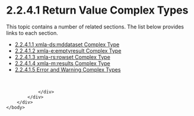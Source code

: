 <html dir="LTR" xmlns:mshelp="http://msdn.microsoft.com/mshelp" xmlns:ddue="http://ddue.schemas.microsoft.com/authoring/2003/5" xmlns:xlink="http://www.w3.org/1999/xlink" xmlns:tool="http://www.microsoft.com/tooltip">
    <head>
        <meta http-equiv="Content-Type" content="text/html; CHARSET=utf-8"></meta>
        <meta name="save" content="history"></meta>
        <title>2.2.4.1 Return Value Complex Types</title>
        <xml>
            <mshelp:toctitle title="2.2.4.1 Return Value Complex Types"></mshelp:toctitle>
            <mshelp:rltitle title="[MS-SSAS]: Return Value Complex Types"></mshelp:rltitle>
            <mshelp:keyword index="A" term="5ab34a5f-eb11-48d9-843c-ad1cb3ea8fa2"></mshelp:keyword>
            <mshelp:attr name="DCSext.ContentType" value="open specification"></mshelp:attr>
            <mshelp:attr name="AssetID" value="5ab34a5f-eb11-48d9-843c-ad1cb3ea8fa2"></mshelp:attr>
            <mshelp:attr name="TopicType" value="kbRef"></mshelp:attr>
            <mshelp:attr name="DCSext.Title" value="[MS-SSAS]: Return Value Complex Types" />
        </xml>
    </head>
    <body>
        <div id="header">
            <h1 class="heading">2.2.4.1 Return Value Complex Types</h1>
        </div>
        <div id="mainSection">
            <div id="mainBody">
                <div id="allHistory" class="saveHistory"></div>
                <div id="sectionSection0" class="section" name="collapseableSection">
                    <p>This topic contains a number of related sections. The list below provides links to each section.<br /></p><ul><li><span><a href="62402f88-5083-4e48-beaf-5edfbacc9106.html">2.2.4.1.1 xmla-ds:mddataset Complex Type</a></span></li><li><span><a href="e2751688-2c1a-479c-85b4-54bb909183aa.html">2.2.4.1.2 xmla-e:emptyresult Complex Type</a></span></li><li><span><a href="860014a9-5c85-4f38-bd6b-3c5c1d4403a1.html">2.2.4.1.3 xmla-rs:rowset Complex Type</a></span></li><li><span><a href="0f9ccf3d-05d7-4b43-97c3-a3037b1ec2f1.html">2.2.4.1.4 xmla-m:results Complex Type</a></span></li><li><span><a href="254a894a-3e9f-4a53-bc82-e175d6247fc5.html">2.2.4.1.5 Error and Warning Complex Types</a></span></li></ul><p><br /></p>


                </div>
            </div>
        </div>
    </body>
</html>